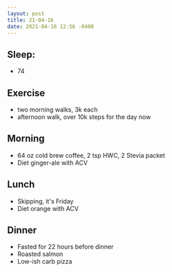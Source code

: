 ```yaml
---
layout: post
title: 21-04-16
date: 2021-04-16 12:56 -0400
---
```


## Sleep:
* 74 

## Exercise
* two morning walks, 3k each
* afternoon walk, over 10k steps for the day now

## Morning
* 64 oz cold brew coffee, 2 tsp HWC, 2 Stevia packet 
* Diet ginger-ale with ACV

## Lunch
* Skipping, it's Friday
* Diet orange with ACV

## Dinner
* Fasted for 22 hours before dinner
* Roasted salmon
* Low-ish carb pizza 

